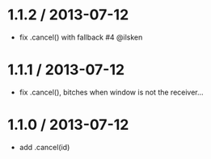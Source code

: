 1.1.2 / 2013-07-12
==================

  * fix .cancel() with fallback #4 @ilsken

1.1.1 / 2013-07-12
==================

  * fix .cancel(), bitches when window is not the receiver...

1.1.0 / 2013-07-12
==================

  * add .cancel(id)
